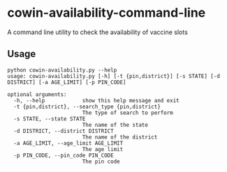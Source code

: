 # cowin-availability-command-line
A command line utility to check the availability of vaccine slots

## Usage

```
python cowin-availability.py --help
usage: cowin-availability.py [-h] [-t {pin,district}] [-s STATE] [-d DISTRICT] [-a AGE_LIMIT] [-p PIN_CODE]

optional arguments:
  -h, --help            show this help message and exit
  -t {pin,district}, --search_type {pin,district}
                        The type of search to perform
  -s STATE, --state STATE
                        The name of the state
  -d DISTRICT, --district DISTRICT
                        The name of the district
  -a AGE_LIMIT, --age_limit AGE_LIMIT
                        The age limit
  -p PIN_CODE, --pin_code PIN_CODE
                        The pin code
```